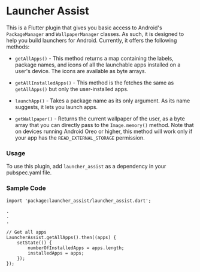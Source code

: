 # Launcher Assist

This is a Flutter plugin that gives you basic access to Android's `PackageManager` and `WallpaperManager` classes. As such, it is designed to help you build launchers for Android. Currently, it offers the following methods:

- `getAllApps()` - This method returns a map containing the labels, package names, and icons of all the launchable apps installed on a user's device. The icons are available as byte arrays.

- `getAllInstalledApps()` - This method is the fetches the same as `getAllApps()` but only the user-installed apps.

- `launchApp()` - Takes a package name as its only argument. As its name suggests, it lets you launch apps.

- `getWallpaper()` - Returns the current wallpaper of the user, as a byte array that you can directly pass to the `Image.memory()` method. Note that on devices running Android Oreo or higher, this method will work only if your app has the `READ_EXTERNAL_STORAGE` permission.

### Usage

To use this plugin, add `launcher_assist` as a dependency in your pubspec.yaml file.

### Sample Code

```
import 'package:launcher_assist/launcher_assist.dart';

.
.
.

// Get all apps
LauncherAssist.getAllApps().then((apps) {
    setState(() {
        numberOfInstalledApps = apps.length;
        installedApps = apps;
    });
});
```
